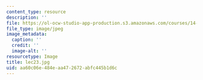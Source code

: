 ```yaml
---
content_type: resource
description: ''
file: https://ol-ocw-studio-app-production.s3.amazonaws.com/courses/14-01sc-principles-of-microeconomics-fall-2011/aa60c06e484eaa472672abfc445b1d6c_lec23.jpg
file_type: image/jpeg
image_metadata:
  caption: ''
  credit: ''
  image-alt: ''
resourcetype: Image
title: lec23.jpg
uid: aa60c06e-484e-aa47-2672-abfc445b1d6c
---
```

